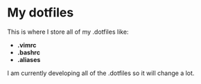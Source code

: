 # My dotfiles
This is where I store all of my .dotfiles like:
* **.vimrc**
* **.bashrc**
* **.aliases**

I am currently developing all of the .dotfiles so it will change a lot.
